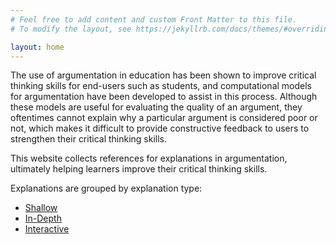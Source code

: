 ```yaml
---
# Feel free to add content and custom Front Matter to this file.
# To modify the layout, see https://jekyllrb.com/docs/themes/#overriding-theme-defaults

layout: home
---
```


The use of argumentation in education has been shown to improve critical thinking skills for end-users such as students, and computational models for argumentation have been developed to assist in this process. Although these models are useful for evaluating the quality of an argument, they oftentimes cannot explain why a particular argument is considered poor or not, which makes it difficult to provide constructive feedback to users to strengthen their critical thinking skills.

This website collects references for explanations in argumentation, ultimately helping learners improve their critical thinking skills.

Explanations are grouped by explanation type: 

* [Shallow](https://cl-tohoku.github.io/explain_arguments/shallow_explanations)
* [In-Depth](https://cl-tohoku.github.io/explain_arguments/in-depth_explanations)
* [Interactive](https://cl-tohoku.github.io/explain_arguments/interactive_explanations)


